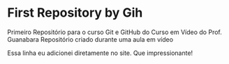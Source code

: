 # First Repository by Gih
 Primeiro Repositório para o curso Git e GitHub do Curso em Vídeo do Prof. Guanabara
Repositório criado durante uma aula em vídeo

Essa linha eu adicionei diretamente no site. Que impressionante!
